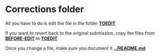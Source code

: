 # Corrections folder

All you have to do is edit the file in the folder **[TOEDIT](TOEDIT)**

If you want to revert back to the original submission, copy the files from **[BEFORE-EDIT](BEFORE-EDIT)** to **[TOEDIT](TOEDIT)**

Once you change a file, make sure you document it **[../README.md](HERE)**